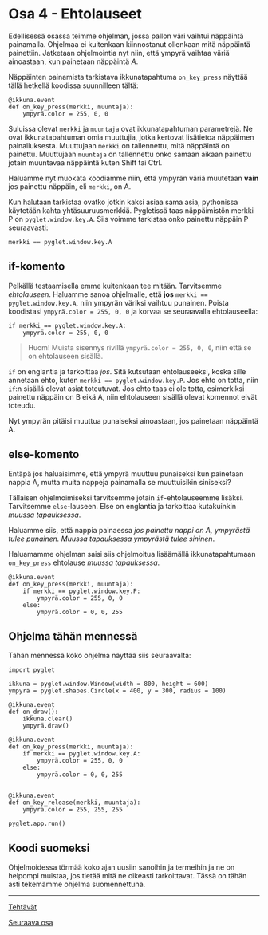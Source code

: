 # Osa 4 - Ehtolauseet

Edellisessä osassa teimme ohjelman, jossa pallon väri vaihtui näppäintä painamalla. Ohjelmaa ei kuitenkaan kiinnostanut ollenkaan mitä näppäintä painettiin. Jatketaan ohjelmointia nyt niin, että ympyrä vaihtaa väriä ainoastaan, kun painetaan näppäintä _A_.

Näppäinten painamista tarkistava ikkunatapahtuma `on_key_press` näyttää tällä hetkellä koodissa suunnilleen tältä:

```Python3
@ikkuna.event
def on_key_press(merkki, muuntaja):
    ympyrä.color = 255, 0, 0
```

Suluissa olevat `merkki` ja `muuntaja` ovat ikkunatapahtuman parametrejä. Ne ovat ikkunatapahtuman omia muuttujia, jotka kertovat lisätietoa näppäimen painalluksesta. Muuttujaan `merkki` on tallennettu, mitä näppäintä on painettu. Muuttujaan `muuntaja` on tallennettu onko samaan aikaan painettu jotain muuntavaa näppäintä kuten Shift tai Ctrl.

Haluamme nyt muokata koodiamme niin, että ympyrän väriä muutetaan **vain** jos painettu näppäin, eli `merkki`, on A.

Kun halutaan tarkistaa ovatko jotkin kaksi asiaa sama asia, pythonissa käytetään kahta yhtäsuuruusmerkkiä. Pygletissä taas näppäimistön merkki P on `pyglet.window.key.A`. Siis voimme tarkistaa onko painettu näppäin P seuraavasti:

```Python3
merkki == pyglet.window.key.A
```

## if-komento

Pelkällä testaamisella emme kuitenkaan tee mitään. Tarvitsemme _ehtolauseen_. Haluamme sanoa ohjelmalle, että **jos** `merkki == pyglet.window.key.A`, niin ympyrän väriksi vaihtuu punainen. Poista koodistasi `ympyrä.color = 255, 0, 0` ja korvaa se seuraavalla ehtolauseella:

```Python3
if merkki == pyglet.window.key.A:
    ympyrä.color = 255, 0, 0
```
> Huom! Muista sisennys rivillä `ympyrä.color = 255, 0, 0`, niin että se on ehtolauseen sisällä.

`if` on englantia ja tarkoittaa _jos_. Sitä kutsutaan ehtolauseeksi, koska sille annetaan ehto, kuten `merkki == pyglet.window.key.P`. Jos ehto on totta, niin `if`:n sisällä olevat asiat toteutuvat. Jos ehto taas ei ole totta, esimerkiksi painettu näppäin on B eikä A, niin ehtolauseen sisällä olevat komennot eivät toteudu.

Nyt ympyrän pitäisi muuttua punaiseksi ainoastaan, jos painetaan näppäintä A.


## else-komento

Entäpä jos haluaisimme, että ympyrä muuttuu punaiseksi kun painetaan nappia A, mutta muita nappeja painamalla se muuttuisikin siniseksi?

Tällaisen ohjelmoimiseksi tarvitsemme jotain `if`-ehtolauseemme lisäksi. Tarvitsemme `else`-lauseen. Else on englantia ja tarkoittaa kutakuinkin _muussa tapauksessa_.

Haluamme siis, että nappia painaessa _jos painettu nappi on A, ympyrästä tulee punainen. Muussa tapauksessa ympyrästä tulee sininen_.

Haluamamme ohjelman saisi siis ohjelmoitua lisäämällä ikkunatapahtumaan `on_key_press` ehtolause _muussa tapauksessa_.

```Python3
@ikkuna.event
def on_key_press(merkki, muuntaja):
    if merkki == pyglet.window.key.P:
        ympyrä.color = 255, 0, 0
    else:
        ympyrä.color = 0, 0, 255
```

## Ohjelma tähän mennessä

Tähän mennessä koko ohjelma näyttää siis seuraavalta:

```Python3
import pyglet

ikkuna = pyglet.window.Window(width = 800, height = 600)
ympyrä = pyglet.shapes.Circle(x = 400, y = 300, radius = 100)

@ikkuna.event
def on_draw():
	ikkuna.clear()
	ympyrä.draw()

@ikkuna.event
def on_key_press(merkki, muuntaja):
	if merkki == pyglet.window.key.A:
		ympyrä.color = 255, 0, 0
	else:
		ympyrä.color = 0, 0, 255


@ikkuna.event
def on_key_release(merkki, muuntaja):
	ympyrä.color = 255, 255, 255

pyglet.app.run()
```

## Koodi suomeksi

Ohjelmoidessa törmää koko ajan uusiin sanoihin ja termeihin ja ne on helpompi muistaa, jos tietää mitä ne oikeasti tarkoittavat. Tässä on tähän asti tekemämme ohjelma suomennettuna.

---

[Tehtävät](tehtävät.md)

[Seuraava osa](../osa5/ohjeet.md)